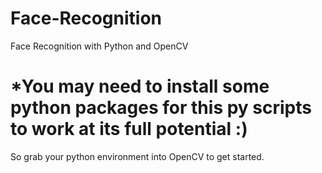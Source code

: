 # Face-Recognition
Face Recognition with Python and OpenCV
# *You may need to install some python packages for this py scripts to work at its full potential :)
So grab your python environment into OpenCV to get started.
